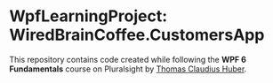 # WpfLearningProject: WiredBrainCoffee.CustomersApp

This repository contains code created while following the **WPF 6 Fundamentals** course on Pluralsight by [Thomas Claudius Huber](https://app.pluralsight.com/profile/author/thomas-huber).
